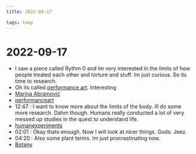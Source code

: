 ```yaml
---
title: 2022-09-17

tags: temp 
---
```

# 2022-09-17

- I saw a piece called Rythm 0 and Im very interested in the limits of how people treated each other and torture and stuff. Im just curious. So its time to research.
- Oh its called [performance art](../docs/Performance%20Art.md). Interesting
- [Marina Abramović](Marina%20Abramovi%C4%87.md)
- [performanceart](docs/performanceart.md)
- 12:47 : I want to know more about the limits of the body. Ill do some more research. Dahm though. Humans really conducted a lot of very messed up studies in the quest to understand life.
- [humanexperiments](docs/humanexperiments.md)
- 02:01 : Okay thats enough. Now I will look at nicer things. Gods. Jeez.
- 04:20 : Also some plant terms. Im just procrastinating now.
- [Botany](docs/Botany.md)
